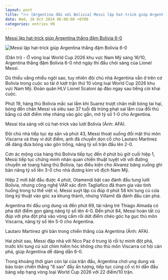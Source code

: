 ```yaml
---
layout: post
title: "🔥🔥 [Argentina đấu với Bolivia] Messi lập hat-trick giúp Argentina thắng đậm Bolivia 6-0"
date: Wed, 16 Oct 2024 06:00:00 +0700
categories: entries VN
---
```

[Messi lập hat-trick giúp Argentina thắng đậm Bolivia 6-0](https://dantri.com.vn/the-thao/messi-lap-hat-trick-giup-argentina-thang-dam-bolivia-6-0-20241016091007966.htm)

![Messi lập hat-trick giúp Argentina thắng đậm Bolivia 6-0](https://cdnphoto.dantri.com.vn/JJHdx2zKqGyEgklUG3TrrCTQxrg=/zoom/1200_630/2024/10/16/messi-crop-1729044461702.jpeg)

(Dân trí) - Ở vòng loại World Cup 2026 khu vực Nam Mỹ sáng 16/10, Argentina thắng đậm Bolivia 6-0 nhờ ngày thi đấu chói sáng của Lionel Messi.

Dù thiếu vắng nhiều ngôi sao, tuy nhiên đội chủ nhà Argentina vẫn ở trên cơ Bolivia trong cuộc so tài ở lượt trận thứ 10 vòng loại World Cup 2026 khu vực Nam Mỹ. Đoàn quân HLV Lionel Scaloni áp đảo ngay sau tiếng còi khai cuộc.

Phút 19, hàng thủ Bolivia mắc sai lầm khi Suarez trượt chân mất bóng tai hại, bóng đến chân Messi và siêu sao 37 tuổi đã trừng phạt sai lầm của đối thủ bằng cú dứt điểm nhẹ nhàng vào góc gần, mở tỷ số 1-0 cho Argentina.

Messi tỏa sáng với cú hat-trick vào lưới Bolivia (Ảnh: AFA).

Đội chủ nhà tiếp tục ép sân và phút 43, Messi thoát xuống đối mặt thủ môn Viscarra và thay vì dứt điểm, anh đã chuyền dọn cỗ cho Lautaro Martinez dễ dàng đưa bóng vào gôn trống, nâng tỷ số trận đấu lên 2-0.

Cơn ác mộng của hàng thủ Bolivia tiếp tục đến ở phút bù giờ cuối hiệp 1, Messi tiếp tục chứng minh nhãn quan chiến thuật tuyệt vời với đường chuyền xé toang hàng thủ Bolivia, tạo điều kiện cho Alvarez băng xuống ghi bàn nâng tỷ số lên 3-0 cho nhà đương kim vô địch Nam Mỹ.

Hiệp 2 mới bắt đầu được 4 phút, Otamendi bật cao đánh đầu tung lưới Bolivia, nhưng công nghệ VAR xác định Tagliafico đã tham gia vào tình huống trong tư thế việt vị. Messi suýt lập cú đúp ở phút 58 khi tung cú cứa lòng kỹ thuật vào góc xa khung thành, nhưng Villamil đã đánh đầu cản phá.

Argentina thi đấu ung dung và đến phút 69, tài năng trẻ Thiago Almada có pha dứt điểm gọn gàng nâng tỷ số lên 4-0. Đến phút 84, Messi hoàn tất cú đúp với pha đột phá vào vòng cấm rồi dứt điểm chéo góc hạ gục thủ môn Viscarra, nâng tỷ số lên 5-0 cho Argentina.

Lautaro Martinez ghi bàn trong chiến thắng của Argentina (Ảnh: AFA).

Hai phút sau, Messi đập nhả với Nico Paz ở trung lộ rồi tự mình đột phá, trước khi tung cú sút chìm hiểm hóc không cho thủ môn Viscarra cơ hội cản phá, giúp Argentina dễ dàng dẫn 6-0.

Trong khoảng thời gian còn lại của trận đấu, Argentina chơi ung dung và bảo toàn chiến thắng "6 sao" đầy ấn tượng, tiếp tục củng cố vị trí dẫn đầu bảng xếp hạng vòng loại World Cup 2026 với 22 điểm/10 trận.

